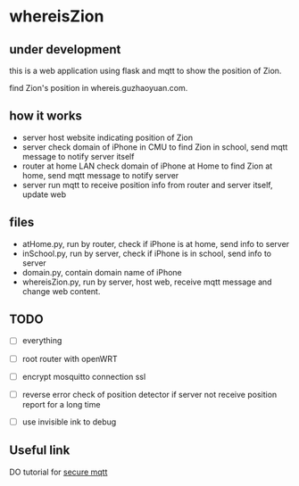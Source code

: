 # whereisZion

## under development

this is a web application using flask and mqtt to show the position of Zion.

find Zion's position in whereis.guzhaoyuan.com.

## how it works

- server host website indicating position of Zion
- server check domain of iPhone in CMU to find Zion in school, send mqtt message to notify server itself
- router at home LAN check domain of iPhone at Home to find Zion at home, send mqtt message to notify server
- server run mqtt to receive position info from router and server itself, update web

## files

- atHome.py, run by router, check if iPhone is at home, send info to server
- inSchool.py, run by server, check if iPhone is in school, send info to server
- domain.py, contain domain name of iPhone
- whereisZion.py, run by server, host web, receive mqtt message and change web content.

## TODO

- [ ] everything
- [ ] root router with openWRT
- [ ] encrypt mosquitto connection ssl
- [ ] reverse error check of position detector if server not receive position report for a long time
- [ ] use invisible ink to debug


## Useful link

DO tutorial for [secure mqtt](https://www.digitalocean.com/community/tutorials/how-to-install-and-secure-the-mosquitto-mqtt-messaging-broker-on-ubuntu-16-04)